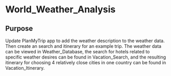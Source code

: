 # World_Weather_Analysis

## Purpose 
Update PlanMyTrip app to add the weather description to the weather data. Then create an search and itinerary for an example trip. The weather data can be viewed in Weather_Database, the search for hotels related to specific weather desires can be found in Vacation_Search, and the resulting itinerary for choosing 4 relatively close cities in one country can be found in Vacation_Itinerary. 
